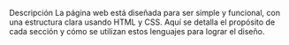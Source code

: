 Descripción
La página web está diseñada para ser simple y funcional, con una estructura clara usando HTML y CSS. Aquí se detalla el propósito de cada sección y cómo se utilizan estos lenguajes para lograr el diseño.
